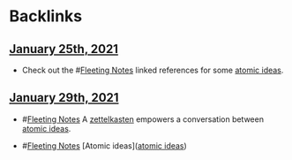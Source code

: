 
# Backlinks
## [January 25th, 2021](<January 25th, 2021.md>)
- Check out the #[Fleeting Notes](<Fleeting Notes.md>) linked references for some [atomic ideas](<atomic ideas.md>).

## [January 29th, 2021](<January 29th, 2021.md>)
- #[Fleeting Notes](<Fleeting Notes.md>)  A [zettelkasten](<zettelkasten.md>) empowers a conversation between [atomic ideas](<atomic ideas.md>).

- #[Fleeting Notes](<Fleeting Notes.md>) [Atomic ideas]([atomic ideas](<atomic ideas.md>))

